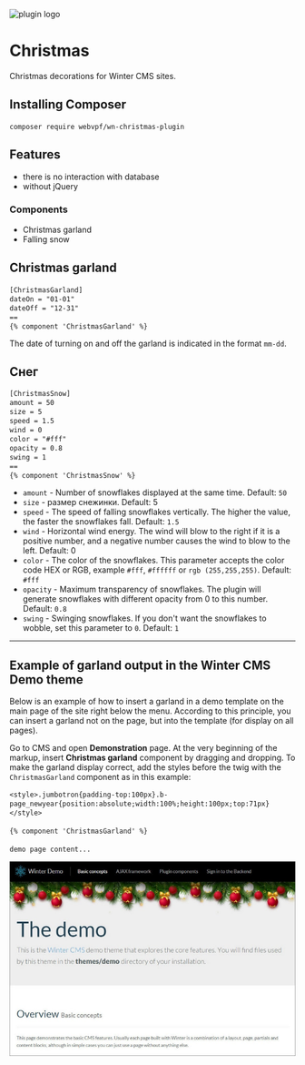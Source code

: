 ![plugin logo](https://repository-images.githubusercontent.com/437407088/ba0e8eb8-577d-4563-894c-c47314f74254)

# Christmas

Christmas decorations for Winter CMS sites.

## Installing Composer

    composer require webvpf/wn-christmas-plugin

## Features

- there is no interaction with database
- without jQuery

### Components

- Christmas garland
- Falling snow

## Christmas garland

    [ChristmasGarland]
    dateOn = "01-01"
    dateOff = "12-31"
    ==
    {% component 'ChristmasGarland' %}

The date of turning on and off the garland is indicated in the format `mm-dd`.

## Снег

    [ChristmasSnow]
    amount = 50
    size = 5
    speed = 1.5
    wind = 0
    color = "#fff"
    opacity = 0.8
    swing = 1
    ==
    {% component 'ChristmasSnow' %}

- `amount` - Number of snowflakes displayed at the same time. Default: `50`
- `size` - размер снежинки. Default: 5
- `speed` - The speed of falling snowflakes vertically. The higher the value, the faster the snowflakes fall. Default: `1.5`
- `wind` - Horizontal wind energy. The wind will blow to the right if it is a positive number, and a negative number causes the wind to blow to the left. Default: 0
- `color` - The color of the snowflakes. This parameter accepts the color code HEX or RGB, example `#fff`, `#ffffff` or `rgb (255,255,255)`. Default: `#fff`
- `opacity` - Maximum transparency of snowflakes. The plugin will generate snowflakes with different opacity from 0 to this number. Default: `0.8`
- `swing` - Swinging snowflakes. If you don't want the snowflakes to wobble, set this parameter to `0`. Default: `1`

---

## Example of garland output in the Winter CMS Demo theme

Below is an example of how to insert a garland in a demo template on the main page of the site right below the menu. According to this principle, you can insert a garland not on the page, but into the template (for display on all pages).

Go to CMS and open **Demonstration** page. At the very beginning of the markup, insert **Christmas garland** component by dragging and dropping. To make the garland display correct, add the styles before the twig with the `ChristmasGarland` component as in this example:

    <style>.jumbotron{padding-top:100px}.b-page_newyear{position:absolute;width:100%;height:100px;top:71px}</style>

    {% component 'ChristmasGarland' %}

    demo page content...

![Screenshot of page with garland](https://raw.githubusercontent.com/WebVPF/wn-christmas-plugin/main/assets/img/screens/demo-theme-wintercms.jpg)
